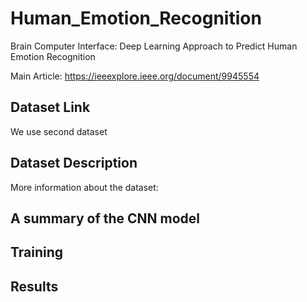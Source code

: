 # Human_Emotion_Recognition
Brain Computer Interface: Deep Learning Approach to Predict Human Emotion Recognition



Main Article: https://ieeexplore.ieee.org/document/9945554


## Dataset Link


We use second dataset



## Dataset Description


More information about the dataset:

## A summary of the CNN model

## Training

## Results
